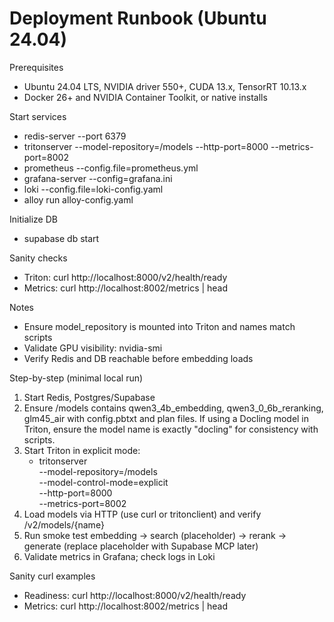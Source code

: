 # Deployment Runbook (Ubuntu 24.04)

Prerequisites
- Ubuntu 24.04 LTS, NVIDIA driver 550+, CUDA 13.x, TensorRT 10.13.x
- Docker 26+ and NVIDIA Container Toolkit, or native installs

Start services
- redis-server --port 6379
- tritonserver --model-repository=/models --http-port=8000 --metrics-port=8002
- prometheus --config.file=prometheus.yml
- grafana-server --config=grafana.ini
- loki --config.file=loki-config.yaml
- alloy run alloy-config.yaml

Initialize DB
- supabase db start

Sanity checks
- Triton: curl http://localhost:8000/v2/health/ready
- Metrics: curl http://localhost:8002/metrics | head

Notes
- Ensure model_repository is mounted into Triton and names match scripts
- Validate GPU visibility: nvidia-smi
- Verify Redis and DB reachable before embedding loads


Step-by-step (minimal local run)
1) Start Redis, Postgres/Supabase
2) Ensure /models contains qwen3_4b_embedding, qwen3_0_6b_reranking, glm45_air with config.pbtxt and plan files. If using a Docling model in Triton, ensure the model name is exactly "docling" for consistency with scripts.
3) Start Triton in explicit mode:
   - tritonserver \
     --model-repository=/models \
     --model-control-mode=explicit \
     --http-port=8000 \
     --metrics-port=8002
4) Load models via HTTP (use curl or tritonclient) and verify /v2/models/{name}
5) Run smoke test embedding → search (placeholder) → rerank → generate (replace placeholder with Supabase MCP later)
6) Validate metrics in Grafana; check logs in Loki

Sanity curl examples
- Readiness: curl http://localhost:8000/v2/health/ready
- Metrics:   curl http://localhost:8002/metrics | head

